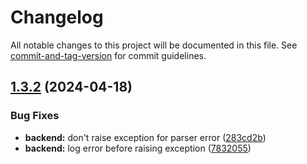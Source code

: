 # Changelog

All notable changes to this project will be documented in this file. See [commit-and-tag-version](https://github.com/absolute-version/commit-and-tag-version) for commit guidelines.

## [1.3.2](https://github.com/DCsunset/LFReader/compare/v1.3.1...v1.3.2) (2024-04-18)


### Bug Fixes

* **backend:** don't raise exception for parser error ([283cd2b](https://github.com/DCsunset/LFReader/commit/283cd2b1124391c4a4d3b006309871ef34e3e5d0))
* **backend:** log error before raising exception ([7832055](https://github.com/DCsunset/LFReader/commit/7832055544e0fd47eae954d7aff21c3e0eb6e156))
